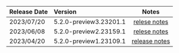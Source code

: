 | Release Date | Version | Notes |
| :-- | :-- | :--: |
| 2023/07/20 | 5.2.0-preview3.23201.1 | [relese notes](5.2.0-preview3.md) |
| 2023/06/08 | 5.2.0-preview2.23159.1 | [relese notes](5.2.0-preview2.md) |
| 2023/04/20 | 5.2.0-preview1.23109.1 | [release notes](5.2.0-preview1.md) |
